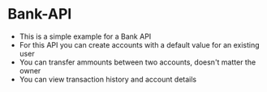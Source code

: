 # Bank-API

* This is a simple example for a Bank API
* For this API you can create accounts with a default value for an existing user
* You can transfer ammounts between two accounts, doesn't matter the owner
* You can view transaction history and account details
